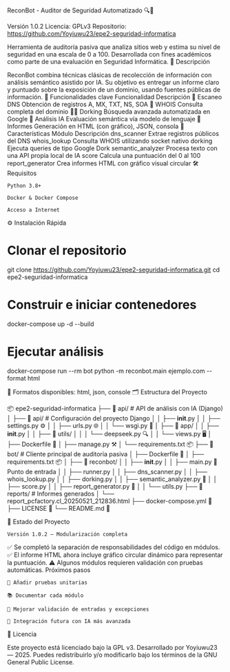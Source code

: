 ReconBot - Auditor de Seguridad Automatizado 🔍🤖

Versión 1.0.2
Licencia: GPLv3
Repositorio: https://github.com/Yoyiuwu23/epe2-seguridad-informatica

Herramienta de auditoría pasiva que analiza sitios web y estima su nivel de seguridad en una escala de 0 a 100. Desarrollada con fines académicos como parte de una evaluación en Seguridad Informática.
📌 Descripción

ReconBot combina técnicas clásicas de recolección de información con análisis semántico asistido por IA. Su objetivo es entregar un informe claro y puntuado sobre la exposición de un dominio, usando fuentes públicas de información.
🔎 Funcionalidades clave
Funcionalidad	Descripción
🧬 Escaneo DNS	Obtención de registros A, MX, TXT, NS, SOA
📜 WHOIS	Consulta completa del dominio
🕵️‍♀️ Dorking	Búsqueda avanzada automatizada en Google
🤖 Análisis IA	Evaluación semántica vía modelo de lenguaje
📄 Informes	Generación en HTML (con gráfico), JSON, consola
🌟 Características
Módulo	Descripción
dns_scanner	Extrae registros públicos del DNS
whois_lookup	Consulta WHOIS utilizando socket nativo
dorking	Ejecuta queries de tipo Google Dork
semantic_analyzer	Procesa texto con una API propia local de IA
score	Calcula una puntuación del 0 al 100
report_generator	Crea informes HTML con gráfico visual circular
🛠️ Requisitos

    Python 3.8+

    Docker & Docker Compose

    Acceso a Internet

⚙️ Instalación Rápida

# Clonar el repositorio
git clone https://github.com/Yoyiuwu23/epe2-seguridad-informatica.git
cd epe2-seguridad-informatica

# Construir e iniciar contenedores
docker-compose up -d --build

# Ejecutar análisis
docker-compose run --rm bot python -m reconbot.main ejemplo.com --format html

📎 Formatos disponibles: html, json, console
🗂️ Estructura del Proyecto

📦 epe2-seguridad-informatica
├── 📂 api/                      # API de análisis con IA (Django)
│   ├── 📂 api/                  # Configuración del proyecto Django
│   │   ├── __init__.py
│   │   ├── settings.py ⚙️
│   │   ├── urls.py 🌐
│   │   └── wsgi.py 🚀
│   ├── 📂 app/
│   │   ├── __init__.py
│   │   ├── 📂 utils/
│   │   │   └── deepseek.py 🔍
│   │   └── views.py 🖥️
│   ├── Dockerfile 🐳
│   ├── manage.py ⚒️
│   └── requirements.txt 📦
├── 📂 bot/                      # Cliente principal de auditoría pasiva
│   ├── Dockerfile 🐳
│   ├── requirements.txt 📦
│   ├── 📂 reconbot/
│   │   ├── __init__.py
│   │   ├── main.py 🚀 Punto de entrada
│   │   ├── runner.py
│   │   ├── dns_scanner.py
│   │   ├── whois_lookup.py
│   │   ├── dorking.py
│   │   ├── semantic_analyzer.py 🤖
│   │   ├── score.py
│   │   ├── report_generator.py 📄
│   │   └── utils.py
├── 📂 reports/                  # Informes generados
│   └── report_pcfactory.cl_20250521_212836.html
├── docker-compose.yml 🐙
├── LICENSE 📜
└── README.md 📖

🧪 Estado del Proyecto

    Versión 1.0.2 — Modularización completa

✅ Se completó la separación de responsabilidades del código en módulos.
✅ El informe HTML ahora incluye gráfico circular dinámico para representar la puntuación.
⚠️ Algunos módulos requieren validación con pruebas automáticas.
Próximos pasos

    🔬 Añadir pruebas unitarias

    📚 Documentar cada módulo

    🧩 Mejorar validación de entradas y excepciones

    🧠 Integración futura con IA más avanzada

📜 Licencia

Este proyecto está licenciado bajo la GPL v3.
Desarrollado por Yoyiuwu23 — 2025.
Puedes redistribuirlo y/o modificarlo bajo los términos de la GNU General Public License.
